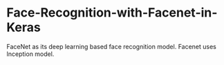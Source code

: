 # Face-Recognition-with-Facenet-in-Keras
FaceNet as its deep learning based face recognition model. Facenet uses Inception model.
